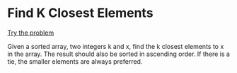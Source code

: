 # Find K Closest Elements
[Try the problem](https://leetcode.com/problems/find-k-closest-elements/)

Given a sorted array, two integers k and x, find the k closest elements to x in the array. The result should also be sorted in ascending order. If there is a tie, the smaller elements are always preferred.